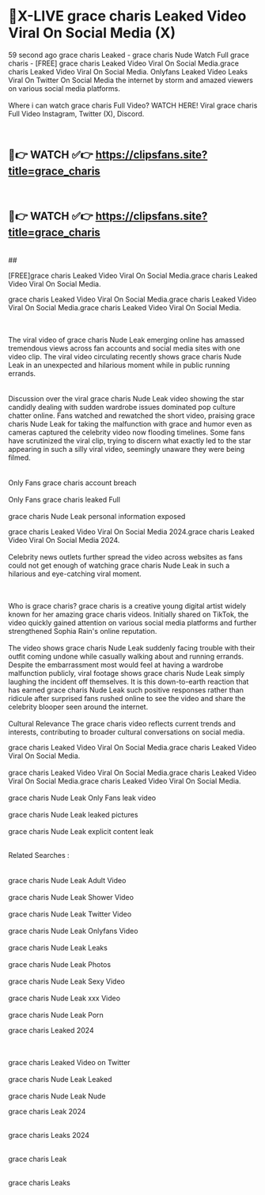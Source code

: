# 🔴X-LIVE grace charis Leaked Video Viral On Social Media (X)<br>


59 second ago grace charis Leaked  - grace charis Nude  Watch Full grace charis - [FREE] grace charis Leaked Video Viral On Social Media.grace charis Leaked Video Viral On Social Media.   Onlyfans Leaked Video Leaks Viral On Twitter On Social Media the internet by storm and amazed viewers on various social media platforms. <br><br>
Where i can watch grace charis Full Video? WATCH HERE! Viral grace charis Full Video Instagram, Twitter (X), Discord. <br>


 <br>

##  🔴👉 WATCH ✅👉  <a href="https://clipsfans.site?title=grace_charis&ref=git">https://clipsfans.site?title=grace_charis</a> <br>
  <br>

##  🔴👉 WATCH ✅👉  <a href="https://clipsfans.site?title=grace_charis&ref=git">https://clipsfans.site?title=grace_charis</a> <br>
  <br>
  ##



[FREE]grace charis Leaked Video Viral On Social Media.grace charis Leaked Video Viral On Social Media. <br>

grace charis Leaked Video Viral On Social Media.grace charis Leaked Video Viral On Social Media.grace charis Leaked Video Viral On Social Media. <br>


  <br>

  <br>
The viral video of grace charis Nude Leak emerging online has amassed tremendous views across fan accounts and social media sites with one video clip. The viral video circulating recently shows grace charis Nude Leak in an unexpected and hilarious moment while in public running errands.<br>
<br>


<br>
Discussion over the viral grace charis Nude Leak video showing the star candidly dealing with sudden wardrobe issues dominated pop culture chatter online. Fans watched and rewatched the short video, praising grace charis Nude Leak for taking the malfunction with grace and humor even as cameras captured the celebrity video now flooding timelines. Some fans have scrutinized the viral clip, trying to discern what exactly led to the star appearing in such a silly viral video, seemingly unaware they were being filmed.<br>
<br>
<br> 
Only Fans grace charis account breach<br>
<br>
Only Fans grace charis leaked Full <br>
<br>
grace charis Nude Leak personal information exposed<br>

grace charis Leaked Video Viral On Social Media 2024.grace charis Leaked Video Viral On Social Media 2024. <br>
<br>
Celebrity news outlets further spread the video across websites as fans could not get enough of watching grace charis Nude Leak in such a hilarious and eye-catching viral moment.<br>
<br>

<br>
Who is grace charis? grace charis is a creative young digital artist widely known for her amazing grace charis videos. Initially shared on TikTok, the video quickly gained attention on various social media platforms and further strengthened Sophia Rain's online reputation.<br>
<br>
The video shows grace charis Nude Leak suddenly facing trouble with their outfit coming undone while casually walking about and running errands. Despite the embarrassment most would feel at having a wardrobe malfunction publicly, viral footage shows grace charis Nude Leak simply laughing the incident off themselves. It is this down-to-earth reaction that has earned grace charis Nude Leak such positive responses rather than ridicule after surprised fans rushed online to see the video and share the celebrity blooper seen around the internet.<br>
<br>
Cultural Relevance The grace charis video reflects current trends and interests, contributing to broader cultural conversations on social media.<br>

grace charis Leaked Video Viral On Social Media.grace charis Leaked Video Viral On Social Media.<br>
<br>
grace charis Leaked Video Viral On Social Media.grace charis Leaked Video Viral On Social Media.grace charis Leaked Video Viral On Social Media.<br>
<br>
grace charis Nude Leak Only Fans leak video<br>
<br>
grace charis Nude Leak leaked pictures<br>
<br>
grace charis Nude Leak explicit content leak<br>


<br>
Related Searches :<br>
<br>

<br>
grace charis Nude Leak Adult Video<br>
<br>
grace charis Nude Leak Shower Video<br>
<br>
grace charis Nude Leak Twitter Video<br>
<br>
grace charis Nude Leak Onlyfans Video<br>
<br>
grace charis Nude Leak Leaks<br>
<br>
grace charis Nude Leak Photos<br>

<br>
grace charis Nude Leak Sexy Video<br>
<br>
grace charis Nude Leak xxx Video<br>
<br>
grace charis Nude Leak Porn<br>

grace charis  Leaked 2024 <br> <br>
<br>

grace charis Leaked Video on Twitter <br>
<br>
grace charis Nude Leak Leaked<br>
<br>
grace charis Nude Leak Nude<br>


grace charis  Leak 2024 <br> <br>



grace charis  Leaks 2024 <br> <br>



 
grace charis  Leak<br> <br>



grace charis  Leaks<br> <br>





</p>




 



</p>










